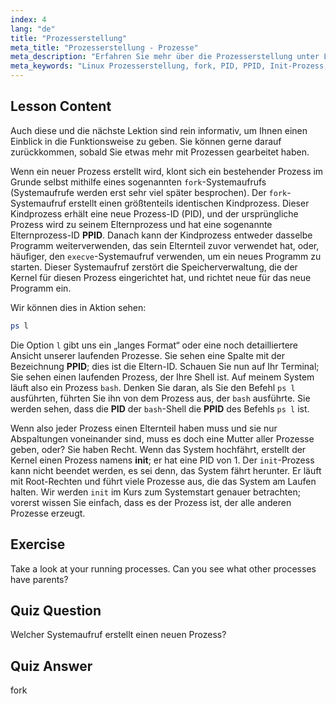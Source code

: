 ```yaml
---
index: 4
lang: "de"
title: "Prozesserstellung"
meta_title: "Prozesserstellung - Prozesse"
meta_description: "Erfahren Sie mehr über die Prozesserstellung unter Linux, fork und Eltern-/Kindprozesse. Verstehen Sie PID, PPID und den Init-Prozess. Ein Leitfaden für Anfänger zur Linux-Prozessverwaltung."
meta_keywords: "Linux Prozesserstellung, fork, PID, PPID, Init-Prozess, Linux Prozesse, Anfänger, Tutorial, Leitfaden"
---
```


## Lesson Content

Auch diese und die nächste Lektion sind rein informativ, um Ihnen einen Einblick in die Funktionsweise zu geben. Sie können gerne darauf zurückkommen, sobald Sie etwas mehr mit Prozessen gearbeitet haben.

Wenn ein neuer Prozess erstellt wird, klont sich ein bestehender Prozess im Grunde selbst mithilfe eines sogenannten `fork`-Systemaufrufs (Systemaufrufe werden erst sehr viel später besprochen). Der `fork`-Systemaufruf erstellt einen größtenteils identischen Kindprozess. Dieser Kindprozess erhält eine neue Prozess-ID (PID), und der ursprüngliche Prozess wird zu seinem Elternprozess und hat eine sogenannte Elternprozess-ID **PPID**. Danach kann der Kindprozess entweder dasselbe Programm weiterverwenden, das sein Elternteil zuvor verwendet hat, oder, häufiger, den `execve`-Systemaufruf verwenden, um ein neues Programm zu starten. Dieser Systemaufruf zerstört die Speicherverwaltung, die der Kernel für diesen Prozess eingerichtet hat, und richtet neue für das neue Programm ein.

Wir können dies in Aktion sehen:

```bash
ps l
```

Die Option `l` gibt uns ein „langes Format“ oder eine noch detailliertere Ansicht unserer laufenden Prozesse. Sie sehen eine Spalte mit der Bezeichnung **PPID**; dies ist die Eltern-ID. Schauen Sie nun auf Ihr Terminal; Sie sehen einen laufenden Prozess, der Ihre Shell ist. Auf meinem System läuft also ein Prozess `bash`. Denken Sie daran, als Sie den Befehl `ps l` ausführten, führten Sie ihn von dem Prozess aus, der `bash` ausführte. Sie werden sehen, dass die **PID** der `bash`-Shell die **PPID** des Befehls `ps l` ist.

Wenn also jeder Prozess einen Elternteil haben muss und sie nur Abspaltungen voneinander sind, muss es doch eine Mutter aller Prozesse geben, oder? Sie haben Recht. Wenn das System hochfährt, erstellt der Kernel einen Prozess namens **init**; er hat eine PID von 1. Der `init`-Prozess kann nicht beendet werden, es sei denn, das System fährt herunter. Er läuft mit Root-Rechten und führt viele Prozesse aus, die das System am Laufen halten. Wir werden `init` im Kurs zum Systemstart genauer betrachten; vorerst wissen Sie einfach, dass es der Prozess ist, der alle anderen Prozesse erzeugt.

## Exercise

Take a look at your running processes. Can you see what other processes have parents?

## Quiz Question

Welcher Systemaufruf erstellt einen neuen Prozess?

## Quiz Answer

fork
